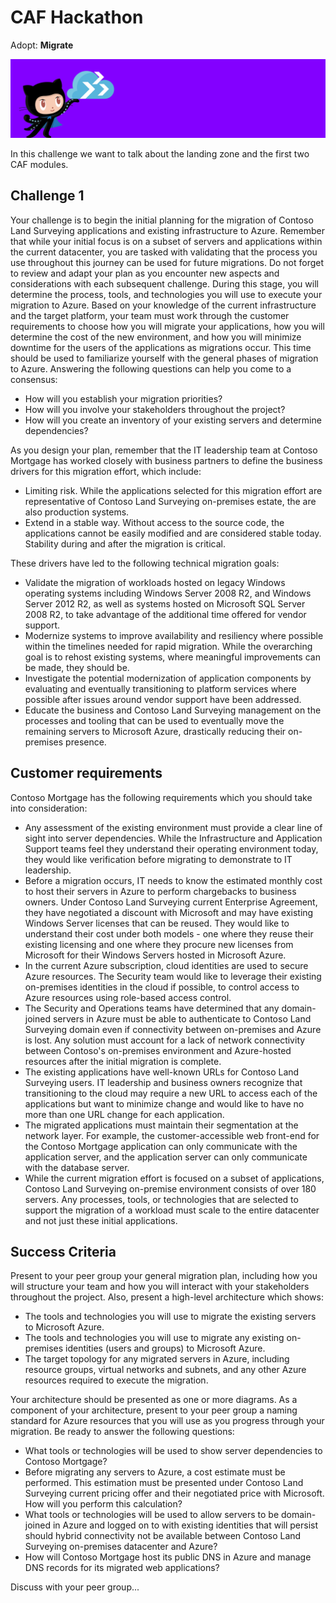 # CAF Hackathon

Adopt: **Migrate**

![CAF Hackathon Header](/media/caf-hackathon-header.png)

In this challenge we want to talk about the landing zone and the first two CAF modules.

## Challenge 1

Your challenge is to begin the initial planning for the migration of Contoso Land Surveying applications and existing infrastructure to Azure. Remember that while your initial focus is on a subset of servers and applications within the current datacenter, you are tasked with validating that the process you use throughout this journey can be used for future migrations. Do not forget to review and adapt your plan as you encounter new aspects and considerations with each subsequent challenge. During this stage, you will determine the process, tools, and technologies you will use to execute your migration to Azure. Based on your knowledge of the current infrastructure and the target platform, your team must work through the customer requirements to choose how you will migrate your applications, how you will determine the cost of the new environment, and how you will minimize downtime for the users of the applications as migrations occur. This time should be used to familiarize yourself with the general phases of migration to Azure. Answering the following questions can help you come to a consensus:

- How will you establish your migration priorities?
- How will you involve your stakeholders throughout the project?
- How will you create an inventory of your existing servers and determine dependencies?

As you design your plan, remember that the IT leadership team at Contoso Mortgage has worked closely with business partners to define the business drivers for this migration effort, which include:

- Limiting risk. While the applications selected for this migration effort are representative of Contoso Land Surveying on-premises estate, the are also production systems.
- Extend in a stable way. Without access to the source code, the applications cannot be easily modified and are considered stable today. Stability during and after the migration is critical.

These drivers have led to the following technical migration goals:

- Validate the migration of workloads hosted on legacy Windows operating systems including Windows Server 2008 R2, and Windows Server 2012 R2, as well as systems hosted on Microsoft SQL Server 2008 R2, to take advantage of the additional time offered for vendor support.
- Modernize systems to improve availability and resiliency where possible within the timelines needed for rapid migration. While the overarching goal is to rehost existing systems, where meaningful improvements can be made, they should be.
- Investigate the potential modernization of application components by evaluating and eventually transitioning to platform services where possible after issues around vendor support have been addressed.
- Educate the business and Contoso Land Surveying management on the processes and tooling that can be used to eventually move the remaining servers to Microsoft Azure, drastically reducing their on-premises presence.

## Customer requirements

Contoso Mortgage has the following requirements which you should take into consideration:

- Any assessment of the existing environment must provide a clear line of sight into server dependencies. While the Infrastructure and Application Support teams feel they understand their operating environment today, they would like verification before migrating to demonstrate to IT leadership.
- Before a migration occurs, IT needs to know the estimated monthly cost to host their servers in Azure to perform chargebacks to business owners. Under Contoso Land Surveying current Enterprise Agreement, they have negotiated a discount with Microsoft and may have existing Windows Server licenses that can be reused. They would like to understand their cost under both models - one where they reuse their existing licensing and one where they procure new licenses from Microsoft for their Windows Servers hosted in Microsoft Azure.
- In the current Azure subscription, cloud identities are used to secure Azure resources. The Security team would like to leverage their existing on-premises identities in the cloud if possible, to control access to Azure resources using role-based access control.
- The Security and Operations teams have determined that any domain-joined servers in Azure must be able to authenticate to Contoso Land Surveying domain even if connectivity between on-premises and Azure is lost. Any solution must account for a lack of network connectivity between Contoso's on-premises environment and Azure-hosted resources after the initial migration is complete.
- The existing applications have well-known URLs for Contoso Land Surveying users. IT leadership and business owners recognize that transitioning to the cloud may require a new URL to access each of the applications but want to minimize change and would like to have no more than one URL change for each application.
- The migrated applications must maintain their segmentation at the network layer. For example, the customer-accessible web front-end for the Contoso Mortgage application can only communicate with the application server, and the application server can only communicate with the database server.
- While the current migration effort is focused on a subset of applications, Contoso Land Surveying on-premise environment consists of over 180 servers. Any processes, tools, or technologies that are selected to support the migration of a workload must scale to the entire datacenter and not just these initial applications.

## Success Criteria

Present to your peer group your general migration plan, including how you will structure your team and how you will interact with your stakeholders throughout the project. Also, present a high-level architecture which shows:

- The tools and technologies you will use to migrate the existing servers to Microsoft Azure.
- The tools and technologies you will use to migrate any existing on-premises identities (users and groups) to Microsoft Azure.
- The target topology for any migrated servers in Azure, including resource groups, virtual networks and subnets, and any other Azure resources required to execute the migration.

Your architecture should be presented as one or more diagrams. As a component of your architecture, present to your peer group a naming standard for Azure resources that you will use as you progress through your migration. Be ready to answer the following questions:

- What tools or technologies will be used to show server dependencies to Contoso Mortgage?
- Before migrating any servers to Azure, a cost estimate must be performed. This estimation must be presented under Contoso Land Surveying current pricing offer and their negotiated price with Microsoft. How will you perform this calculation?
- What tools or technologies will be used to allow servers to be domain-joined in Azure and logged on to with existing identities that will persist should hybrid connectivity not be available between Contoso Land Surveying on-premises datacenter and Azure?
- How will Contoso Mortgage host its public DNS in Azure and manage DNS records for its migrated web applications?

Discuss with your peer group...
